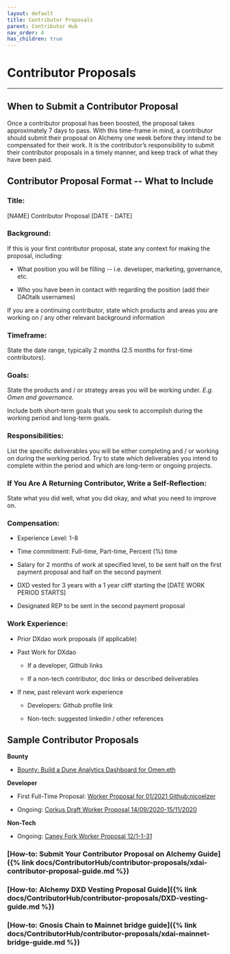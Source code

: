 ```yaml
---
layout: default
title: Contributor Proposals
parent: Contributor Hub
nav_order: 4
has_children: true
---
```


# Contributor Proposals

___

## When to Submit a Contributor Proposal

Once a contributor proposal has been boosted, the proposal takes approximately 7 days to pass. With this time-frame in mind, a contributor should submit their proposal on Alchemy one week before they intend to be compensated for their work. It is the contributor’s responsibility to submit their contributor proposals in a timely manner, and keep track of what they have been paid.

## Contributor Proposal Format -- What to Include

### **Title**:

[NAME] Contributor Proposal [DATE - DATE]

### **Background**:

If this is your first contributor proposal, state any context for making the proposal, including:
    

-   What position you will be filling -- i.e. developer, marketing, governance, etc.
    
-   Who you have been in contact with regarding the position (add their DAOtalk usernames)
    
If you are a continuing contributor, state which products and areas you are working on / any other relevant background information
    
### **Timeframe**: 

State the date range, typically 2 months (2.5 months for first-time contributors).
    

### **Goals**: 

State the products and / or strategy areas you will be working under. *E.g. Omen and governance.* 

Include both short-term goals that you seek to accomplish during the working period and long-term goals.
    
### **Responsibilities**: 

List the specific deliverables you will be either completing and / or working on during the working period. Try to state which deliverables you intend to complete within the period and which are long-term or ongoing projects.
    

### **If You Are A Returning Contributor, Write a Self-Reflection**:
    
State what you did well, what you did okay, and what you need to improve on.

### **Compensation**:
    
-   Experience Level: 1-8
    
-   Time commitment: Full-time, Part-time, Percent (%) time
    
-   Salary for 2 months of work at specified level, to be sent half on the first payment proposal and half on the second payment
    
-   DXD vested for 3 years with a 1 year cliff starting the [DATE WORK PERIOD STARTS]
    
-   Designated REP to be sent in the second payment proposal
    
### **Work Experience**:
    
-   Prior DXdao work proposals (if applicable)
    
-   Past Work for DXdao

	-   If a developer, Github links
    
	-   If a non-tech contributor, doc links or described deliverables
    
-   If new, past relevant work experience
    
	-   Developers: Github profile link
    
	-   Non-tech: suggested linkedin / other references
    

## Sample Contributor Proposals

**Bounty**
    
-    <a href="https://daotalk.org/t/bounty-build-a-dune-analytics-dashboard-for-omen-eth/1684" target="_blank">Bounty: Build a Dune Analytics Dashboard for Omen.eth</a>

**Developer**
    
-   First Full-Time Proposal:  <a href="https://daotalk.org/t/worker-proposal-for-01-2021-github-nicoelzer/2482" target="_blank">Worker Proposal for 01/2021 Github:nicoelzer</a>
    
-   Ongoing:  <a href="https://daotalk.org/t/corkus-draft-worker-proposal-14-09-2020-15-11-2020/2100" target="_blank">Corkus Draft Worker Proposal 14/09/2020-15/11/2020</a>
    
**Non-Tech**

-   Ongoing: <a href="https://daotalk.org/t/caney-fork-worker-proposal-12-1-1-31/2491" target="_blank">Caney Fork Worker Proposal 12/1-1-31</a> 
    
### [How-to: Submit Your Contributor Proposal on Alchemy Guide]({% link docs/ContributorHub/contributor-proposals/xdai-contributor-proposal-guide.md %})

### [How-to: Alchemy DXD Vesting Proposal Guide]({% link docs/ContributorHub/contributor-proposals/DXD-vesting-guide.md %})

### [How-to: Gnosis Chain to Mainnet bridge guide]({% link docs/ContributorHub/contributor-proposals/xdai-mainnet-bridge-guide.md %})